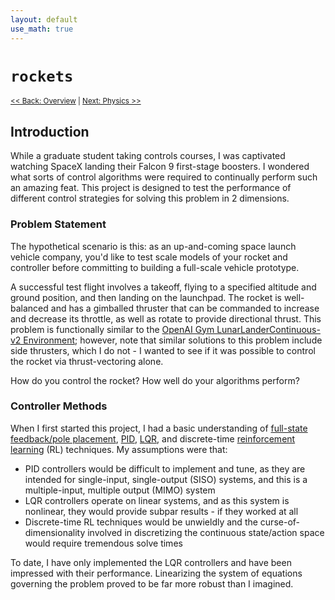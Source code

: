 ```yaml
---
layout: default
use_math: true
---
```


# `rockets`

<small>[<< Back: Overview](/rockets) | [Next: Physics >>](physics) </small>

## Introduction

While a graduate student taking controls courses, I was captivated watching SpaceX landing their Falcon 9 first-stage boosters.  I wondered what sorts of control algorithms were required to continually perform such an amazing feat. This project is designed to test the performance of different control strategies for solving this problem in 2 dimensions.

### Problem Statement 

The hypothetical scenario is this: as an up-and-coming space launch vehicle company, you'd like to test scale models of your rocket and controller before committing to building a full-scale vehicle prototype.  

A successful test flight involves a takeoff, flying to a specified altitude and ground position, and then landing on the launchpad.  The rocket is well-balanced and has a gimballed thruster that can be commanded to increase and decrease its throttle, as well as rotate to provide directional thrust.  This problem is functionally similar to the [OpenAI Gym LunarLanderContinuous-v2 Environment](https://gym.openai.com/envs/LunarLanderContinuous-v2/); however, note that similar solutions to this problem include side thrusters, which I do not - I wanted to see if it was possible to control the rocket via thrust-vectoring alone.  

How do you control the rocket?  How well do your algorithms perform?

### Controller Methods 

When I first started this project, I had a basic understanding of [full-state feedback/pole placement](https://en.wikipedia.org/wiki/Full_state_feedback), [PID](https://en.wikipedia.org/wiki/PID_controller), [LQR](https://en.wikipedia.org/wiki/Linear%E2%80%93quadratic_regulator), and discrete-time [reinforcement learning](https://en.wikipedia.org/wiki/Reinforcement_learning) (RL) techniques.  My assumptions were that: 
* PID controllers would be difficult to implement and tune, as they are intended for single-input, single-output (SISO) systems, and this is a multiple-input, multiple output (MIMO) system 
* LQR controllers operate on linear systems, and as this system is nonlinear, they would provide subpar results - if they worked at all 
* Discrete-time RL techniques would be unwieldly and the curse-of-dimensionality involved in discretizing the continuous state/action space would require tremendous solve times

To date, I have only implemented the LQR controllers and have been impressed with their performance.  Linearizing the system of equations governing the problem proved to be far more robust than I imagined.  
